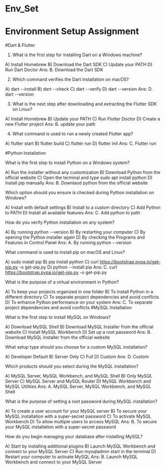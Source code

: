 # Env_Set

# Environment Setup Assignment

#Dart & Flutter

1. What is the first step for installing Dart on a Windows machine?

A) Install Homebrew
B) Download the Dart SDK
C) Update your PATH
D) Run Dart Doctor
Ans: B. Download the Dart SDK


2. Which command verifies the Dart installation on macOS?

A) dart --install
B) dart --check
C) dart --verify
D) dart --version
Ans: D. dart --version


3. What is the next step after downloading and extracting the Flutter SDK on Linux?

A) Install Homebrew
B) Update your PATH
C) Run Flutter Doctor
D) Create a new Flutter project
Ans: B. update your path


4. What command is used to run a newly created Flutter app?

A) flutter start
B) flutter build
C) flutter run
D) flutter init
Ans: C. Flutter run

#Python Installation

What is the first step to install Python on a Windows system?

A) Run the installer without any customization
B) Download Python from the official website
C) Open the terminal and type sudo apt install python
D) Install pip manually
Ans: B. Downlaod python from the official website

Which option should you ensure is checked during Python installation on Windows?

A) Install with default settings
B) Install to a custom directory
C) Add Python to PATH
D) Install all available features
Ans: C. Add python to path

How do you verify Python installation on any system?

A) By running python --version
B) By restarting your computer
C) By opening the Python installer again
D) By checking the Programs and Features in Control Panel
Ans: A. By running python --version

What command is used to install pip on macOS and Linux?

A) sudo install pip
B) pip install python
C) curl https://bootstrap.pypa.io/get-pip.py -o get-pip.py
D) python --install pip
Ans: C. curl https://bootstrap.pypa.io/get-pip.py -o get-pip.py

What is the purpose of a virtual environment in Python?

A) To keep your projects organized in one folder
B) To install Python in a different directory
C) To separate project dependencies and avoid conflicts
D) To enhance Python performance on your system
Ans: C. To separate project dependencies and avoid conflicts
#MySQL Installation

What is the first step to install MySQL on Windows?

A) Download MySQL Shell
B) Download MySQL Installer from the official website
C) Install MySQL Workbench
D) Set up a root password
Ans: B. Download MySQL Installer from the official website

What setup type should you choose for a custom MySQL installation?

A) Developer Default
B) Server Only
C) Full
D) Custom
Ans: D. Custom

Which products should you select during the MySQL installation?

A) MySQL Server, MySQL Workbench, and MySQL Shell
B) Only MySQL Server
C) MySQL Server and MySQL Router
D) MySQL Workbench and MySQL Utilities
Ans: A. MySQL Server, MySQL Workbench, and MySQL Shell

What is the purpose of setting a root password during MySQL installation?

A) To create a user account for your MySQL server
B) To secure your MySQL installation with a super-secret password
C) To activate MySQL Workbench
D) To allow multiple users to access MySQL
Ans: B. To secure your MySQL installation with a super-secret password

How do you begin managing your database after installing MySQL?

A) Start by installing additional plugins
B) Launch MySQL Workbench and connect to your MySQL Server
C) Run mysqladmin start in the terminal
D) Restart your computer to activate MySQL
Ans: B. Launch MySQL Workbench and connect to your MySQL Server
